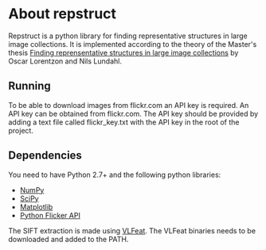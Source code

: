 # About repstruct

Repstruct is a python library for finding representative structures in large image collections. It is implemented according to the theory of the Master's thesis [Finding reprensentative structures in large image collections](http://www2.maths.lth.se/vision/education/pages/OscarNils09/) by Oscar Lorentzon and Nils Lundahl.

## Running
To be able to download images from flickr.com an API key is required. An API key can be obtained from flickr.com. The API key should be provided by adding a text file called flickr_key.txt with the API key in the root of the project.

## Dependencies
You need to have Python 2.7+ and the following python libraries:

* [NumPy](http://numpy.scipy.org/)
* [SciPy](http://scipy.org/)
* [Matplotlib](http://matplotlib.sourceforge.net/)
* [Python Flicker API](https://pypi.python.org/pypi/flickrapi)

The SIFT extraction is made using [VLFeat](http://www.vlfeat.org/). The VLFeat binaries needs to be downloaded and added to the PATH.


